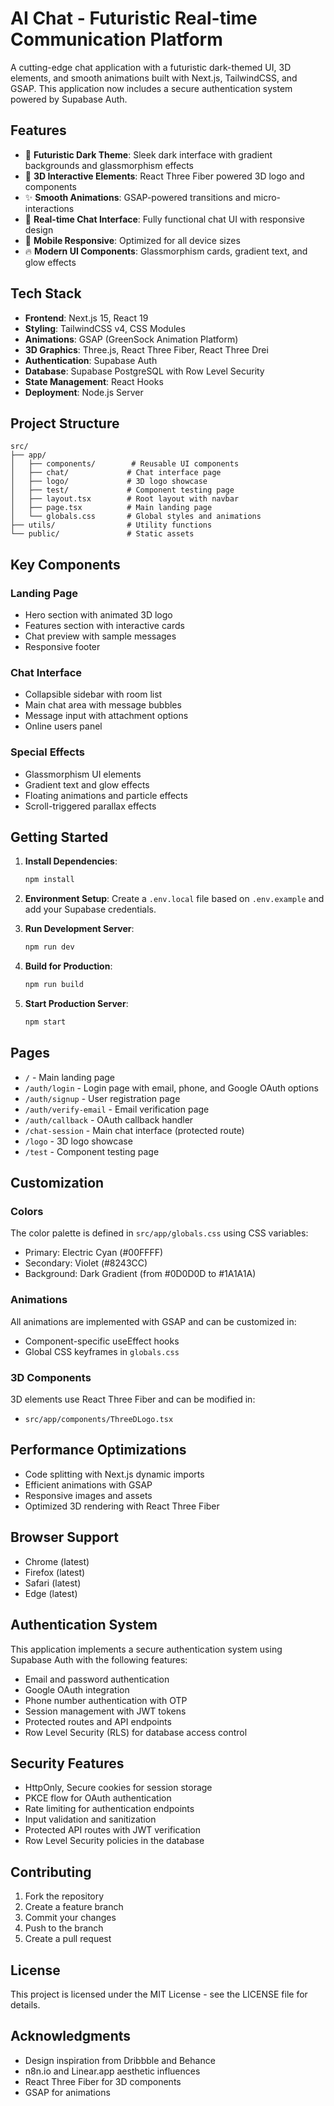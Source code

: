# AI Chat - Futuristic Real-time Communication Platform

A cutting-edge chat application with a futuristic dark-themed UI, 3D elements, and smooth animations built with Next.js, TailwindCSS, and GSAP. This application now includes a secure authentication system powered by Supabase Auth.

## Features

- 🌌 **Futuristic Dark Theme**: Sleek dark interface with gradient backgrounds and glassmorphism effects
- 🎨 **3D Interactive Elements**: React Three Fiber powered 3D logo and components
- ✨ **Smooth Animations**: GSAP-powered transitions and micro-interactions
- 💬 **Real-time Chat Interface**: Fully functional chat UI with responsive design
- 📱 **Mobile Responsive**: Optimized for all device sizes
- 🔥 **Modern UI Components**: Glassmorphism cards, gradient text, and glow effects

## Tech Stack

- **Frontend**: Next.js 15, React 19
- **Styling**: TailwindCSS v4, CSS Modules
- **Animations**: GSAP (GreenSock Animation Platform)
- **3D Graphics**: Three.js, React Three Fiber, React Three Drei
- **Authentication**: Supabase Auth
- **Database**: Supabase PostgreSQL with Row Level Security
- **State Management**: React Hooks
- **Deployment**: Node.js Server

## Project Structure

```
src/
├── app/
│   ├── components/        # Reusable UI components
│   ├── chat/             # Chat interface page
│   ├── logo/             # 3D logo showcase
│   ├── test/             # Component testing page
│   ├── layout.tsx        # Root layout with navbar
│   ├── page.tsx          # Main landing page
│   └── globals.css       # Global styles and animations
├── utils/                # Utility functions
└── public/               # Static assets
```

## Key Components

### Landing Page
- Hero section with animated 3D logo
- Features section with interactive cards
- Chat preview with sample messages
- Responsive footer

### Chat Interface
- Collapsible sidebar with room list
- Main chat area with message bubbles
- Message input with attachment options
- Online users panel

### Special Effects
- Glassmorphism UI elements
- Gradient text and glow effects
- Floating animations and particle effects
- Scroll-triggered parallax effects

## Getting Started

1. **Install Dependencies**:
   ```bash
   npm install
   ```

2. **Environment Setup**:
   Create a `.env.local` file based on `.env.example` and add your Supabase credentials.

3. **Run Development Server**:
   ```bash
   npm run dev
   ```

4. **Build for Production**:
   ```bash
   npm run build
   ```

5. **Start Production Server**:
   ```bash
   npm start
   ```

## Pages

- `/` - Main landing page
- `/auth/login` - Login page with email, phone, and Google OAuth options
- `/auth/signup` - User registration page
- `/auth/verify-email` - Email verification page
- `/auth/callback` - OAuth callback handler
- `/chat-session` - Main chat interface (protected route)
- `/logo` - 3D logo showcase
- `/test` - Component testing page

## Customization

### Colors
The color palette is defined in `src/app/globals.css` using CSS variables:
- Primary: Electric Cyan (#00FFFF)
- Secondary: Violet (#8243CC)
- Background: Dark Gradient (from #0D0D0D to #1A1A1A)

### Animations
All animations are implemented with GSAP and can be customized in:
- Component-specific useEffect hooks
- Global CSS keyframes in `globals.css`

### 3D Components
3D elements use React Three Fiber and can be modified in:
- `src/app/components/ThreeDLogo.tsx`

## Performance Optimizations

- Code splitting with Next.js dynamic imports
- Efficient animations with GSAP
- Responsive images and assets
- Optimized 3D rendering with React Three Fiber

## Browser Support

- Chrome (latest)
- Firefox (latest)
- Safari (latest)
- Edge (latest)

## Authentication System

This application implements a secure authentication system using Supabase Auth with the following features:

- Email and password authentication
- Google OAuth integration
- Phone number authentication with OTP
- Session management with JWT tokens
- Protected routes and API endpoints
- Row Level Security (RLS) for database access control

## Security Features

- HttpOnly, Secure cookies for session storage
- PKCE flow for OAuth authentication
- Rate limiting for authentication endpoints
- Input validation and sanitization
- Protected API routes with JWT verification
- Row Level Security policies in the database

## Contributing

1. Fork the repository
2. Create a feature branch
3. Commit your changes
4. Push to the branch
5. Create a pull request

## License

This project is licensed under the MIT License - see the LICENSE file for details.

## Acknowledgments

- Design inspiration from Dribbble and Behance
- n8n.io and Linear.app aesthetic influences
- React Three Fiber for 3D components
- GSAP for animations